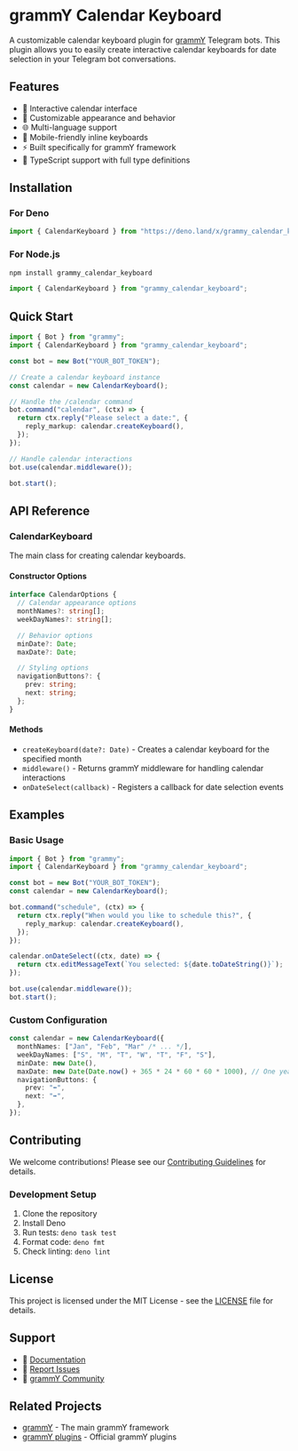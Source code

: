 # grammY Calendar Keyboard

A customizable calendar keyboard plugin for [grammY](https://grammy.dev/) Telegram bots. This plugin allows you to easily create interactive calendar keyboards for date selection in your Telegram bot conversations.

## Features

- 📅 Interactive calendar interface
- 🎨 Customizable appearance and behavior
- 🌐 Multi-language support
- 📱 Mobile-friendly inline keyboards
- ⚡ Built specifically for grammY framework
- 🔧 TypeScript support with full type definitions

## Installation

### For Deno

```typescript
import { CalendarKeyboard } from "https://deno.land/x/grammy_calendar_keyboard/mod.ts";
```

### For Node.js

```bash
npm install grammy_calendar_keyboard
```

```typescript
import { CalendarKeyboard } from "grammy_calendar_keyboard";
```

## Quick Start

```typescript
import { Bot } from "grammy";
import { CalendarKeyboard } from "grammy_calendar_keyboard";

const bot = new Bot("YOUR_BOT_TOKEN");

// Create a calendar keyboard instance
const calendar = new CalendarKeyboard();

// Handle the /calendar command
bot.command("calendar", (ctx) => {
  return ctx.reply("Please select a date:", {
    reply_markup: calendar.createKeyboard(),
  });
});

// Handle calendar interactions
bot.use(calendar.middleware());

bot.start();
```

## API Reference

### CalendarKeyboard

The main class for creating calendar keyboards.

#### Constructor Options

```typescript
interface CalendarOptions {
  // Calendar appearance options
  monthNames?: string[];
  weekDayNames?: string[];

  // Behavior options
  minDate?: Date;
  maxDate?: Date;

  // Styling options
  navigationButtons?: {
    prev: string;
    next: string;
  };
}
```

#### Methods

- `createKeyboard(date?: Date)` - Creates a calendar keyboard for the specified month
- `middleware()` - Returns grammY middleware for handling calendar interactions
- `onDateSelect(callback)` - Registers a callback for date selection events

## Examples

### Basic Usage

```typescript
import { Bot } from "grammy";
import { CalendarKeyboard } from "grammy_calendar_keyboard";

const bot = new Bot("YOUR_BOT_TOKEN");
const calendar = new CalendarKeyboard();

bot.command("schedule", (ctx) => {
  return ctx.reply("When would you like to schedule this?", {
    reply_markup: calendar.createKeyboard(),
  });
});

calendar.onDateSelect((ctx, date) => {
  return ctx.editMessageText(`You selected: ${date.toDateString()}`);
});

bot.use(calendar.middleware());
bot.start();
```

### Custom Configuration

```typescript
const calendar = new CalendarKeyboard({
  monthNames: ["Jan", "Feb", "Mar" /* ... */],
  weekDayNames: ["S", "M", "T", "W", "T", "F", "S"],
  minDate: new Date(),
  maxDate: new Date(Date.now() + 365 * 24 * 60 * 60 * 1000), // One year from now
  navigationButtons: {
    prev: "⬅️",
    next: "➡️",
  },
});
```

## Contributing

We welcome contributions! Please see our [Contributing Guidelines](CONTRIBUTING.md) for details.

### Development Setup

1. Clone the repository
2. Install Deno
3. Run tests: `deno task test`
4. Format code: `deno fmt`
5. Check linting: `deno lint`

## License

This project is licensed under the MIT License - see the [LICENSE](LICENSE) file for details.

## Support

- 📖 [Documentation](https://github.com/KnightNiwrem/grammy_calendar_keyboard#readme)
- 🐛 [Report Issues](https://github.com/KnightNiwrem/grammy_calendar_keyboard/issues)
- 💬 [grammY Community](https://grammy.dev/guide/introduction.html)

## Related Projects

- [grammY](https://grammy.dev/) - The main grammY framework
- [grammY plugins](https://grammy.dev/plugins/) - Official grammY plugins
